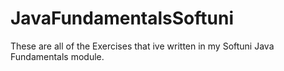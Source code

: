 # JavaFundamentalsSoftuni

These are all of the Exercises that ive written in my Softuni Java Fundamentals module.

